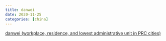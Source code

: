 ```yaml
---
title: danwei
date: 2020-11-25
categories: [china]
---
```


[danwei (workplace, residence, and lowest administrative unit in PRC cities)](https://jimmillward.medium.com/we-need-a-new-approach-to-teaching-modern-chinese-history-we-have-lazily-repeated-false-d24983bd7ef2)

